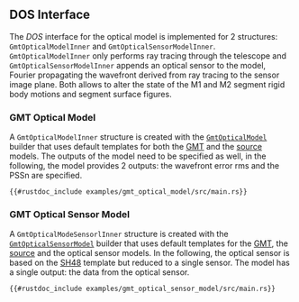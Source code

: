 ## DOS Interface

The *DOS* interface for the optical model is implemented for 2 structures: `GmtOpticalModelInner` and `GmtOpticalSensorModelInner`.
`GmtOpticalModelInner` only performs ray tracing through the telescope and `GmtOpticalSensorModelInner` appends an optical sensor to the model,  Fourier propagating the wavefront derived from ray tracing to the sensor image plane. 
Both allows to alter the state of the M1 and M2 segment rigid body motions and segment surface figures.

### GMT Optical Model

A  `GmtOpticalModelInner` structure is created with the [`GmtOpticalModel`](https://rconan.github.io/crseo/crseo/dos/struct.GmtOpticalModel.html) builder that uses default templates for both the [GMT](https://rconan.github.io/crseo/crseo/struct.GMT.html) and the [source](https://rconan.github.io/crseo/crseo/struct.SOURCE.html) models.
The outputs of the model need to be specified as well, in the following, the model provides 2 outputs: the wavefront error rms and the PSSn are specified.

```rust,ignore
{{#rustdoc_include examples/gmt_optical_model/src/main.rs}}
```

### GMT Optical Sensor Model

A  `GmtOpticalModeSensorlInner` structure is created with the [`GmtOpticalSensorModel`](https://rconan.github.io/crseo/crseo/dos/sensor/struct.GmtOpticalSensorModel.html) builder that uses default templates for the [GMT](https://rconan.github.io/crseo/crseo/struct.GMT.html), the [source](https://rconan.github.io/crseo/crseo/struct.SOURCE.html) and the optical sensor models.
In the following, the optical sensor is based on the [SH48](https://rconan.github.io/crseo/crseo/shackhartmann/struct.SH48.html) template but reduced to a single sensor.
The model has a single output: the data from the optical sensor.

```rust,ignore
{{#rustdoc_include examples/gmt_optical_sensor_model/src/main.rs}}
```
